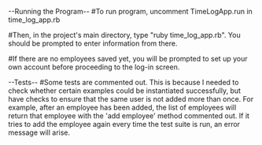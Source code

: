 --Running the Program--
#To run program, uncomment TimeLogApp.run in time_log_app.rb

#Then, in the project's main directory, type "ruby time_log_app.rb". You should be prompted to enter information from there.

#If there are no employees saved yet, you will be prompted to set up your own account before proceeding to the log-in screen.

--Tests--
#Some tests are commented out. This is because I needed to check whether certain examples could be instantiated successfully, but have checks to ensure that the same user is not added more than once. For example, after an employee has been added, the list of employees will return that employee with the 'add employee' method commented out. If it tries to add the employee again every time the test suite is run, an error message will arise.


